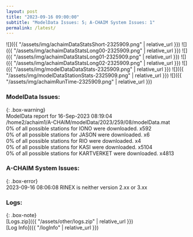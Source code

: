 ```yaml
---
layout: post
title: "2023-09-16 09:00:00"
subtitle: "ModelData Issues: 5; A-CHAIM System Issues: 1"
permalink: /latest/
---
```


![]({{ "/assets/img/achaimDataStatsShort-2325909.png" | relative_url }})
![]({{ "/assets/img/achaimDataStatsLong00-2325909.png" | relative_url }})
![]({{ "/assets/img/achaimDataStatsLong01-2325909.png" | relative_url }})
![]({{ "/assets/img/achaimDataStatsLong02-2325909.png" | relative_url }})
![]({{ "/assets/img/modelDataDataStats-2325909.png" | relative_url }})
![]({{ "/assets/img/modelDataStationStats-2325909.png" | relative_url }})
![]({{ "/assets/img/achaimRunTime-2325909.png" | relative_url }})


### ModelData Issues:  
  
{: .box-warning}  
 ModelData report for 16-Sep-2023 08:19:04   
 /home2/achaim1/A-CHAIM/modelData/2023/259/08/modelData.mat   
 0% of all possible stations for IONO were downloaded. x592   
 0% of all possible stations for JASON were downloaded. x6   
 0% of all possible stations for RIO were downloaded. x4   
 0% of all possible stations for KASI were downloaded. x5104   
 0% of all possible stations for KARTVERKET were downloaded. x4813   
  
### A-CHAIM System Issues:  
  
{: .box-error}  
2023-09-16 08:06:08 RINEX is neither version 2.xx or 3.xx  

### Logs:  
  
{: .box-note}  
[Logs.zip]({{ "/assets/other/logs.zip" | relative_url }})  
[Log Info]({{ "/logInfo" | relative_url }})  
